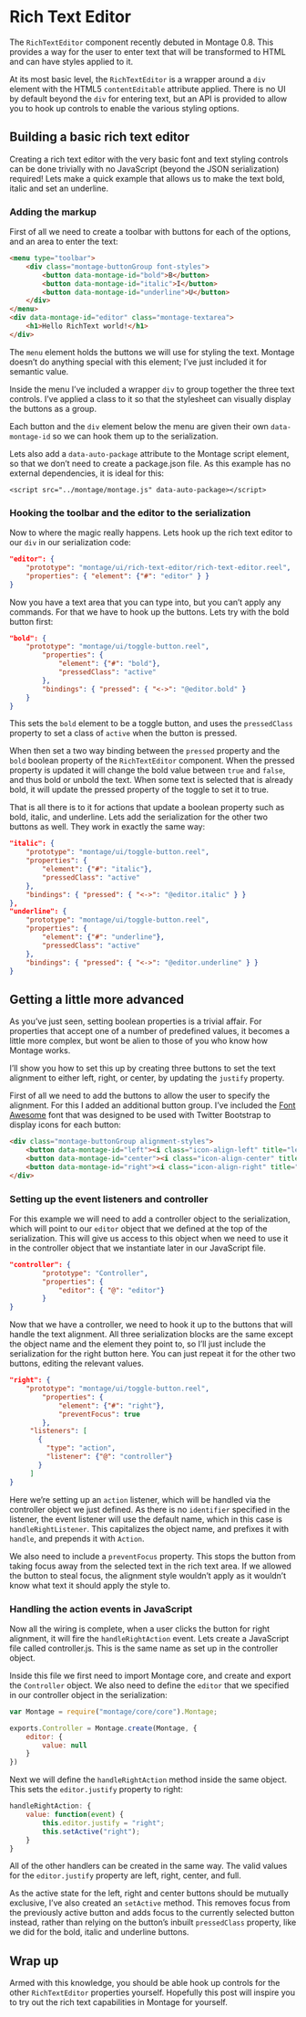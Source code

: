 # Rich Text Editor

The `RichTextEditor` component recently debuted in Montage 0.8. This provides a way for the user to enter text that will be transformed to HTML and can have styles applied to it.

At its most basic level, the `RichTextEditor` is a wrapper around a `div` element with the HTML5 `contentEditable` attribute applied. There is no UI by default beyond the `div` for entering text, but an API is provided to allow you to hook up controls to enable the various styling options.

## Building a basic rich text editor
Creating a rich text editor with the very basic font and text styling controls can be done trivially with no JavaScript (beyond the JSON serialization) required! Lets make a quick example that allows us to make the text bold, italic and set an underline.

### Adding the markup
First of all we need to create a toolbar with buttons for each of the options, and an area to enter the text:
```html
<menu type="toolbar">
    <div class="montage-buttonGroup font-styles">
        <button data-montage-id="bold">B</button>
        <button data-montage-id="italic">I</button>
        <button data-montage-id="underline">U</button>        
    </div>
</menu>
<div data-montage-id="editor" class="montage-textarea">
    <h1>Hello RichText world!</h1>
</div>
```

The `menu` element holds the buttons we will use for styling the text. Montage doesn’t do anything special with this element; I’ve just included it for semantic value.

Inside the menu I’ve included a wrapper `div` to group together the three text controls. I’ve applied a class to it so that the stylesheet can visually display the buttons as a group.

Each button and the `div` element below the menu are given their own `data-montage-id` so we can hook them up to the serialization.

Lets also add a `data-auto-package` attribute to the Montage script element, so that we don’t need to create a package.json file. As this example has no external dependencies, it is ideal for this:
```
<script src="../montage/montage.js" data-auto-package></script>
```

### Hooking the toolbar and the editor to the serialization
Now to where the magic really happens. Lets hook up the rich text editor to our `div` in our serialization code:
```json
"editor": {
    "prototype": "montage/ui/rich-text-editor/rich-text-editor.reel",
    "properties": { "element": {"#": "editor" } }
}
```

Now you have a text area that you can type into, but you can’t apply any commands. For that we have to hook up the buttons. Lets try with the bold button first:
```json
"bold": {
    "prototype": "montage/ui/toggle-button.reel",
        "properties": {
            "element": {"#": "bold"},
            "pressedClass": "active"
        },
        "bindings": { "pressed": { "<->": "@editor.bold" }
    }
}
```

This sets the `bold` element to be a toggle button, and uses the `pressedClass` property to set a class of `active` when the button is pressed.

When then set a two way binding between the `pressed` property and the `bold` boolean property of the `RichTextEditor` component. When the pressed property is updated it will change the bold value between `true` and `false`, and thus bold or unbold the text. When some text is selected that is already bold, it will update the pressed property of the toggle to set it to true.

That is all there is to it for actions that update a boolean property such as bold, italic, and underline. Lets add the serialization for the other two buttons as well. They work in exactly the same way:
```json
"italic": {
    "prototype": "montage/ui/toggle-button.reel",
    "properties": {
        "element": {"#": "italic"},
        "pressedClass": "active"
    },
    "bindings": { "pressed": { "<->": "@editor.italic" } }
},
"underline": {
    "prototype": "montage/ui/toggle-button.reel",
    "properties": {
        "element": {"#": "underline"},
        "pressedClass": "active"
    },
    "bindings": { "pressed": { "<->": "@editor.underline" } }
}
```

## Getting a little more advanced
As you’ve just seen, setting boolean properties is a trivial affair. For properties that accept one of a number of predefined values, it becomes a little more complex, but wont be alien to those of you who know how Montage works.

I’ll show you how to set this up by creating three buttons to set the text alignment to either left, right, or center, by updating the `justify` property.

First of all we need to add the buttons to allow the user to specify the alignment. For this I added an additional button group. I’ve included the [Font Awesome](http://fortawesome.github.com/Font-Awesome/) font that was designed to be used with Twitter Bootstrap to display icons for each button:
```html
<div class="montage-buttonGroup alignment-styles">
    <button data-montage-id="left"><i class="icon-align-left" title="left align"></i></button>
    <button data-montage-id="center"><i class="icon-align-center" title="center align"></i></button>
    <button data-montage-id="right"><i class="icon-align-right" title="right align"></i></button>        
</div>
```

### Setting up the event listeners and controller
For this example we will need to add a controller object to the serialization, which will point to our `editor` object that we defined at the top of the serialization. This will give us access to this object when we need to use it in the controller object that we instantiate later in our JavaScript file.

```json
"controller": {
        "prototype": "Controller",
        "properties": {
            "editor": { "@": "editor"}
        }    
}
```

Now that we have a controller, we need to hook it up to the buttons that will handle the text alignment. All three serialization blocks are the same except the object name and the element they point to, so I’ll just include the serialization for the right button here. You can just repeat it for the other two buttons, editing the relevant values.

```json
"right": {
    "prototype": "montage/ui/toggle-button.reel",
        "properties": {
            "element": {"#": "right"},
            "preventFocus": true
        },
     "listeners": [
       {
         "type": "action",
         "listener": {"@": "controller"}
       }
     ]
}
```

Here we’re setting up an `action` listener, which will be handled via the controller object we just defined. As there is no `identifier` specified in the listener, the event listener will use the default name, which in this case is `handleRightListener`. This capitalizes the object name, and prefixes it with `handle`, and prepends it with `Action`.

We also need to include a `preventFocus` property. This stops the button from taking focus away from the selected text in the rich text area. If we allowed the button to steal focus, the alignment style wouldn’t apply as it wouldn’t know what text it should apply the style to.

### Handling the action events in JavaScript
Now all the wiring is complete, when a user clicks the button for right alignment, it will fire the `handleRightAction` event. Lets create a JavaScript file called controller.js. This is the same name as set up in the controller object.

Inside this file we first need to import Montage core, and create and export the `Controller` object. We also need to define the `editor` that we specified in our controller object in the serialization:
```js
var Montage = require("montage/core/core").Montage;

exports.Controller = Montage.create(Montage, {
    editor: {
        value: null
    }
})
```

Next we will define the `handleRightAction` method inside the same object. This sets the `editor.justify` property to right:
```js
handleRightAction: {
    value: function(event) {
        this.editor.justify = "right";
        this.setActive("right");
    }
}
```

All of the other handlers can be created in the same way. The valid values for the `editor.justify` property are left, right, center, and full.

As the active state for the left, right and center buttons should be mutually exclusive, I’ve also created an `setActive` method. This removes focus from the previously active button and adds focus to the currently selected button instead, rather than relying on the button’s inbuilt `pressedClass` property, like we did for the bold, italic and underline buttons.

## Wrap up
Armed with this knowledge, you should be able hook up controls for the other `RichTextEditor` properties yourself. Hopefully this post will inspire you to try out the rich text capabilities in Montage for yourself.
